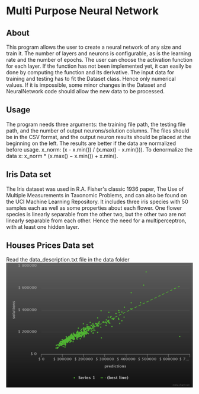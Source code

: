 # Multi Purpose Neural Network
## About

This program allows the user to create a neural network of any size and train it.
The number of layers and neurons is configurable, as is the learning rate and the number of epochs.
The user can choose the activation function for each layer. If the function has not been implemented yet, it can easily be done by computing the function and its derivative.
The input data for training and testing has to fit the Dataset class. Hence only numerical values.
If it is impossible, some minor changes in the Dataset and NeuralNetwork code should allow the new data to be processed.

## Usage
The program needs three arguments: the training file path, the testing file path, and the number of output neurons/solution columns.
The files should be in the CSV format, and the output neuron results should be placed at the beginning on the left.
The results are better if the data are normalized before usage. x_norm: (x - x.min()) / (x.max() - x.min())).
To denormalize the data x: x_norm * (x.max() − x.min()) + x.min().

## Iris Data set
The Iris dataset was used in R.A. Fisher's classic 1936 paper, The Use of Multiple Measurements in Taxonomic Problems, and can also be found on the UCI Machine Learning Repository.
It includes three iris species with 50 samples each as well as some properties about each flower. One flower species is linearly separable from the other two, but the other two are not linearly separable from each other.
Hence the need for a multiperceptron, with at least one hidden layer.

## Houses Prices Data set
Read the data_description.txt file in the data folder
![alt text](https://github.com/loutouk/NeuralNetwork/blob/master/data/houses_complex/predictions_best_fit.png)

